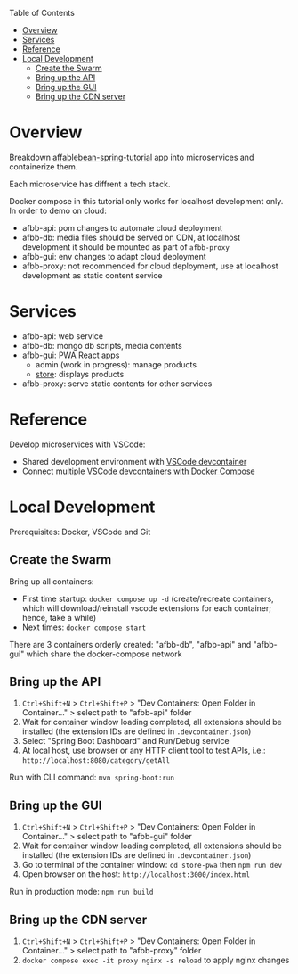 Table of Contents

- [Overview](#overview)
- [Services](#services)
- [Reference](#reference)
- [Local Development](#local-development)
  - [Create the Swarm](#create-the-swarm)
  - [Bring up the API](#bring-up-the-api)
  - [Bring up the GUI](#bring-up-the-gui)
  - [Bring up the CDN server](#bring-up-the-cdn-server)

# Overview

Breakdown [affablebean-spring-tutorial](https://github.com/sunshine55/affablebean-spring-tutorial) app into microservices and containerize them.

Each microservice has diffrent a tech stack.

Docker compose in this tutorial only works for localhost development only. In order to demo on cloud:
* afbb-api: pom changes to automate cloud deployment
* afbb-db: media files should be served on CDN, at localhost development it should be mounted as part of `afbb-proxy`
* afbb-gui: env changes to adapt cloud deployment
* afbb-proxy: not recommended for cloud deployment, use at localhost development as static content service

# Services

* afbb-api: web service
* afbb-db: mongo db scripts, media contents
* afbb-gui: PWA React apps
  - admin (work in progress): manage products
  - [store](./afbb-gui/store-pwa/README.md): displays products
* afbb-proxy: serve static contents for other services

# Reference

Develop microservices with VSCode:
* Shared development environment with [VSCode devcontainer](https://code.visualstudio.com/docs/remote/create-dev-container)
* Connect multiple [VSCode devcontainers with Docker Compose](https://code.visualstudio.com/remote/advancedcontainers/connect-multiple-containers)

# Local Development

Prerequisites: Docker, VSCode and Git

## Create the Swarm

Bring up all containers:
* First time startup: `docker compose up -d` (create/recreate containers, which will download/reinstall vscode extensions for each container; hence, take a while)
* Next times: `docker compose start`

There are 3 containers orderly created: "afbb-db", "afbb-api" and "afbb-gui" which share the docker-compose network

## Bring up the API

1. `Ctrl+Shift+N` > `Ctrl+Shift+P` > "Dev Containers: Open Folder in Container..." > select path to "afbb-api" folder
2. Wait for container window loading completed, all extensions should be installed (the extension IDs are defined in `.devcontainer.json`)
3. Select "Spring Boot Dashboard" and Run/Debug service
4. At local host, use browser or any HTTP client tool to test APIs, i.e.: `http://localhost:8080/category/getAll`

Run with CLI command: `mvn spring-boot:run`

## Bring up the GUI

1. `Ctrl+Shift+N` > `Ctrl+Shift+P` > "Dev Containers: Open Folder in Container..." > select path to "afbb-gui" folder
2. Wait for container window loading completed, all extensions should be installed (the extension IDs are defined in `.devcontainer.json`)
3. Go to terminal of the container window: `cd store-pwa` then `npm run dev`
4. Open browser on the host: `http://localhost:3000/index.html`

Run in production mode: `npm run build`

## Bring up the CDN server

1. `Ctrl+Shift+N` > `Ctrl+Shift+P` > "Dev Containers: Open Folder in Container..." > select path to "afbb-proxy" folder
2. `docker compose exec -it proxy nginx -s reload` to apply nginx changes